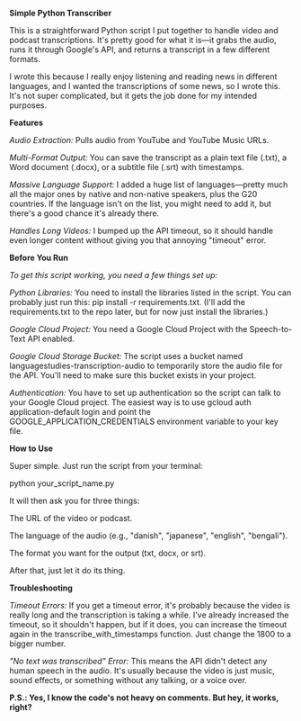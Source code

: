 **Simple Python Transcriber**

This is a straightforward Python script I put together to handle video and podcast transcriptions. It's pretty good for what it is—it grabs the audio, runs it through Google's API, and returns a transcript in a few different formats.

I wrote this because I really enjoy listening and reading news in different languages, and I wanted the transcriptions of some news, so I wrote this. It's not super complicated, but it gets the job done for my intended purposes.

**Features**

*Audio Extraction:* Pulls audio from YouTube and YouTube Music URLs.

*Multi-Format Output:* You can save the transcript as a plain text file (.txt), a Word document (.docx), or a subtitle file (.srt) with timestamps.

*Massive Language Support:* I added a huge list of languages—pretty much all the major ones by native and non-native speakers, plus the G20 countries. If the language isn't on the list, you might need to add it, but there's a good chance it's already there.

*Handles Long Videos:* I bumped up the API timeout, so it should handle even longer content without giving you that annoying "timeout" error. 

**Before You Run**

*To get this script working, you need a few things set up:*

*Python Libraries:* You need to install the libraries listed in the script. You can probably just run this: pip install -r requirements.txt. (I'll add the requirements.txt to the repo later, but for now just install the libraries.)

*Google Cloud Project:* You need a Google Cloud Project with the Speech-to-Text API enabled.

*Google Cloud Storage Bucket:* The script uses a bucket named languagestudies-transcription-audio to temporarily store the audio file for the API. You'll need to make sure this bucket exists in your project.

*Authentication:* You have to set up authentication so the script can talk to your Google Cloud project. The easiest way is to use gcloud auth application-default login and point the GOOGLE_APPLICATION_CREDENTIALS environment variable to your key file.

**How to Use**

Super simple. Just run the script from your terminal:

python your_script_name.py

It will then ask you for three things:

The URL of the video or podcast.

The language of the audio (e.g., "danish", "japanese", "english", "bengali").

The format you want for the output (txt, docx, or srt).

After that, just let it do its thing.

**Troubleshooting**

*Timeout Errors:* If you get a timeout error, it's probably because the video is really long and the transcription is taking a while. I've already increased the timeout, so it shouldn't happen, but if it does, you can increase the timeout again in the transcribe_with_timestamps function. Just change the 1800 to a bigger number.

*"No text was transcribed" Error:* This means the API didn't detect any human speech in the audio. It's usually because the video is just music, sound effects, or something without any talking, or a voice over.

**P.S.: Yes, I know the code's not heavy on comments. But hey, it works, right?**
